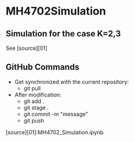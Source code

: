 # MH4702Simulation

## Simulation for the case K=2,3
See [source][01]



## GitHub Commands
- Get synchronized with the current repository: 
  - git pull
- After modification: 
  - git add . 
  - git stage . 
  - git commit -m "message"
  - git push
                    

[source][01]:MH4702_Simulation.ipynb
